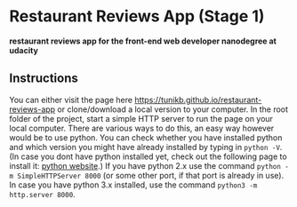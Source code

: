 # Restaurant Reviews App (Stage 1)
**restaurant reviews app for the front-end web developer nanodegree at udacity**

## Instructions

You can either visit the page here https://tunikb.github.io/restaurant-reviews-app or clone/download a local version to your computer.
In the root folder of the project, start a simple HTTP server to run the page on your local computer. There are various ways to do this, an easy way however would be to use python. 
You can check whether you have installed python and which version you might have already installed by typing in ```python -V```. (In case you dont have python installed yet, check out the following page to install it: [python website](https://www.python.org).)
If you have python 2.x use the command ```python -m SimpleHTTPServer 8000``` (or some other port, if that port is already in use). In case you have python 3.x installed, use the command ```python3 -m http.server 8000```.

